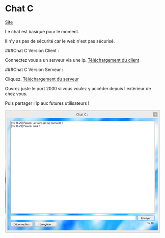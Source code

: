 Chat C
====
[Site](http://cedced19.github.io/chat/)


Le chat est basique pour le moment.

Il n'y as pas de sécurité car le web n'est pas sécurisé.

###Chat C Version Client :

Connectez vous a un serveur via une ip.
[Téléchargement du client](https://raw.githubusercontent.com/cedced19/ChatC/master/setup/ChatC.exe)

###Chat C Version Serveur :

Cliquez.
[Téléchargement du serveur](https://raw.githubusercontent.com/cedced19/ChatC/master/setup/ServeurChat.exe)

Ouvrez juste le port 2000 si vous voulez y accéder depuis l'extèrieur de chez vous.

Puis partager l'ip aux futures utilisateurs !


![](demo.png)
